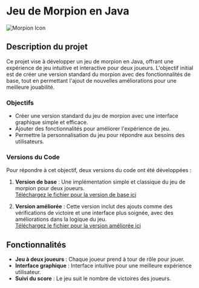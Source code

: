 # Jeu de Morpion en Java

![Morpion Icon](https://play-lh.googleusercontent.com/LBERj-6YHlRzpaZEJQwNZAtEIIeIUs-u7lnsamqsUrPfXYwOSrViZ6P-7A3dASR9N2U) 

## Description du projet

Ce projet vise à développer un jeu de morpion en Java, offrant une expérience de jeu intuitive et interactive pour deux joueurs. L'objectif initial est de créer une version standard du morpion avec des fonctionnalités de base, tout en permettant l'ajout de nouvelles améliorations pour une meilleure jouabilité.

### Objectifs

- Créer une version standard du jeu de morpion avec une interface graphique simple et efficace.
- Ajouter des fonctionnalités pour améliorer l'expérience de jeu.
- Permettre la personnalisation du jeu pour répondre aux besoins des utilisateurs.

### Versions du Code

Pour répondre à cet objectif, deux versions du code ont été développées :

1. **Version de base** : Une implémentation simple et classique du jeu de morpion pour deux joueurs.  
   [Téléchargez le fichier pour la version de base ici](https://github.com/marktr11/Morpion/blob/master/TP_JEU/src/Morpion_Main/Morpion_base.java)

2. **Version améliorée** : Cette version inclut des ajouts comme des vérifications de victoire et une interface plus soignée, avec des améliorations dans la logique du jeu.  
   [Téléchargez le fichier pour la version améliorée ici](https://github.com/marktr11/Morpion/blob/master/TP_JEU/src/Morpion_Main/Morpion_base.java)

## Fonctionnalités

- **Jeu à deux joueurs** : Chaque joueur prend à tour de rôle pour jouer.
- **Interface graphique** : Interface intuitive pour une meilleure expérience utilisateur.
- **Suivi du score** : Le jeu suit le nombre de victoires des joueurs.



